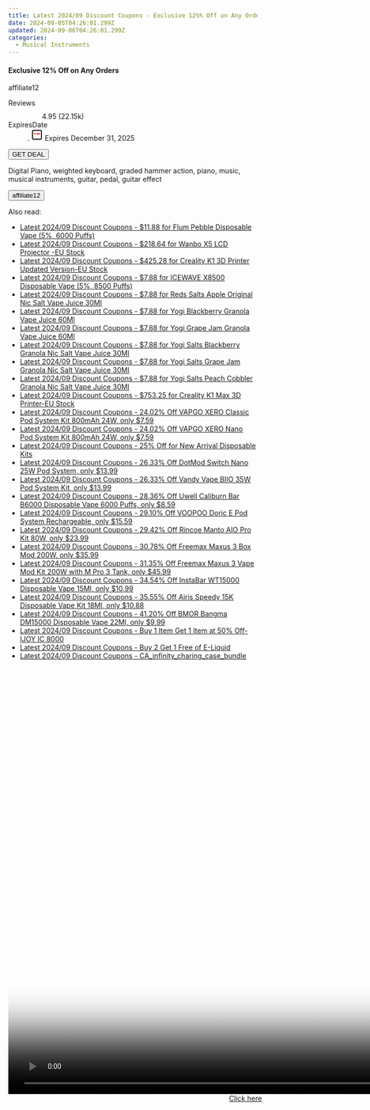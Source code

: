 ```yaml
---
title: Latest 2024/09 Discount Coupons - Exclusive 12%% Off on Any Orders
date: 2024-09-05T04:26:01.299Z
updated: 2024-09-06T04:26:01.299Z
categories:
  - Musical Instruments
---
```



<div class="max-w-4xl mx-auto grid grid-cols-1 lg:max-w-5xl lg:gap-x-20 lg:grid-cols-2">
  <div class="relative p-3 col-start-1 row-start-1 flex flex-col-reverse rounded-lg bg-gradient-to-t from-black/75 via-black/0 sm:bg-none sm:row-start-2 sm:p-0 lg:row-start-1">
    <h4 class="mt-1 text-lg font-semibold text-white sm:text-slate-900 md:text-2xl dark:sm:text-white">Exclusive 12% Off on Any Orders</h4>
    <p class="text-sm leading-4 font-medium text-white sm:text-slate-500 dark:sm:text-slate-400">affiliate12</p>
  </div>
  
  <div class="col-start-1 col-end-3 row-start-1 grid gap-4 sm:mb-6 sm:grid-cols-4 lg:col-start-2 lg:row-span-6 lg:row-end-6 lg:mb-0 lg:gap-6">
    
  </div>
  <dl class="row-start-2 mt-4 flex items-center text-xs font-medium sm:row-start-3 sm:mt-1 md:mt-2.5 lg:row-start-2">
    <dt class="sr-only">Reviews</dt>
    <dd class="flex items-center text-indigo-600 dark:text-indigo-400">
      <svg width="24" height="24" fill="none" aria-hidden="true" class="mr-1 stroke-current dark:stroke-indigo-500">
        <path d="m12 5 2 5h5l-4 4 2.103 5L12 16l-5.103 3L9 14l-4-4h5l2-5Z" stroke-width="2" stroke-linecap="round" stroke-linejoin="round" />
      </svg>
      <span>4.95 <span class="font-normal text-slate-400">(22.15k)</span></span>
    </dd>
    <dt class="sr-only">ExpiresDate</dt>
    <dd class="flex items-center">
      <svg width="2" height="2" aria-hidden="true" fill="currentColor" class="mx-3 text-slate-300">
        <circle cx="1" cy="1" r="1" />
      </svg>
      <svg width="24" height="24" viewBox="0 0 24 24" fill="none" stroke="currentColor" stroke-width="2">
        <rect x="3" y="3" width="18" height="18" rx="2" fill="#fff" />
        <path d="M6 10L18 10" stroke="red" stroke-width="2" fill="none" />
        <path d="M10 6L10 18" stroke="#fff" stroke-width="2" fill="none" />
      </svg>
      Expires December 31, 2025    </dd>
  </dl>
  <div class="col-start-1 row-start-3 mt-4 self-center sm:col-start-2 sm:row-span-2 sm:row-start-2 sm:mt-0 lg:col-start-1 lg:row-start-3 lg:row-end-4 lg:mt-6">
    <button type="button" onClick="javascript:window.open(decodeURIComponent('https%3A%2F%2Fwww.shareasale.com%2Fu.cfm%3Fd%3D1089819%26m%3D111907%26u%3D4338022'), '_blank');void(0);" class="rounded-lg bg-red-600 px-3 py-2 text-sm font-medium leading-6 text-white">GET DEAL</button>
  </div>
  <p class="col-start-1 mt-4 text-sm leading-6 sm:col-span-2 lg:col-span-1 lg:row-start-4 lg:mt-6 dark:text-slate-400">
   
Digital Piano, weighted keyboard, graded hammer action, piano, music, musical instruments, guitar, pedal, guitar effect    <div>
      <button type="button" onClick="javascript:window.open(decodeURIComponent('https%3A%2F%2Fwww.shareasale.com%2Fu.cfm%3Fd%3D1089819%26m%3D111907%26u%3D4338022'), '_blank');void(0);" class="bg-green-600 text-white text-sm leading-6 font-medium py-2 px-3 rounded-lg">affiliate12</button>
    </div>
  </p>
</div>
<span class="atpl-alsoreadstyle">Also read:</span>
<div><ul>
<li><a href="https://coupons.techidaily.com/coupon-1100573-share-59344-sale/"><u>Latest 2024/09 Discount Coupons - $11.88 for Flum Pebble Disposable Vape (5%, 6000 Puffs)</u></a></li>
<li><a href="https://coupons.techidaily.com/coupon-1100686-share-38812-sale/"><u>Latest 2024/09 Discount Coupons - $218.64 for Wanbo X5 LCD Projector -EU Stock</u></a></li>
<li><a href="https://coupons.techidaily.com/coupon-1100683-share-38812-sale/"><u>Latest 2024/09 Discount Coupons - $425.28 for Creality K1 3D Printer Updated Version-EU Stock</u></a></li>
<li><a href="https://coupons.techidaily.com/coupon-1080590-share-59344-sale/"><u>Latest 2024/09 Discount Coupons - $7.88 for ICEWAVE X8500 Disposable Vape (5%, 8500 Puffs)</u></a></li>
<li><a href="https://coupons.techidaily.com/coupon-1099385-share-59344-sale/"><u>Latest 2024/09 Discount Coupons - $7.88 for Reds Salts Apple Original Nic Salt Vape Juice 30Ml</u></a></li>
<li><a href="https://coupons.techidaily.com/coupon-1099400-share-59344-sale/"><u>Latest 2024/09 Discount Coupons - $7.88 for Yogi Blackberry Granola Vape Juice 60Ml</u></a></li>
<li><a href="https://coupons.techidaily.com/coupon-1099389-share-59344-sale/"><u>Latest 2024/09 Discount Coupons - $7.88 for Yogi Grape Jam Granola Vape Juice 60Ml</u></a></li>
<li><a href="https://coupons.techidaily.com/coupon-1099399-share-59344-sale/"><u>Latest 2024/09 Discount Coupons - $7.88 for Yogi Salts Blackberry Granola Nic Salt Vape Juice 30Ml</u></a></li>
<li><a href="https://coupons.techidaily.com/coupon-1099387-share-59344-sale/"><u>Latest 2024/09 Discount Coupons - $7.88 for Yogi Salts Grape Jam Granola Nic Salt Vape Juice 30Ml</u></a></li>
<li><a href="https://coupons.techidaily.com/coupon-1099398-share-59344-sale/"><u>Latest 2024/09 Discount Coupons - $7.88 for Yogi Salts Peach Cobbler Granola Nic Salt Vape Juice 30Ml</u></a></li>
<li><a href="https://coupons.techidaily.com/coupon-1100685-share-38812-sale/"><u>Latest 2024/09 Discount Coupons - $753.25 for Creality K1 Max 3D Printer-EU Stock</u></a></li>
<li><a href="https://coupons.techidaily.com/coupon-1100605-share-90958-sale/"><u>Latest 2024/09 Discount Coupons - 24.02% Off VAPGO XERO Classic Pod System Kit 800mAh 24W, only $7.59</u></a></li>
<li><a href="https://coupons.techidaily.com/coupon-1100831-share-90958-sale/"><u>Latest 2024/09 Discount Coupons - 24.02% Off VAPGO XERO Nano Pod System Kit 800mAh 24W, only $7.59</u></a></li>
<li><a href="https://coupons.techidaily.com/coupon-1079634-share-90958-sale/"><u>Latest 2024/09 Discount Coupons - 25% Off for New Arrival Disposable Kits</u></a></li>
<li><a href="https://coupons.techidaily.com/coupon-1100604-share-90958-sale/"><u>Latest 2024/09 Discount Coupons - 26.33% Off DotMod Switch Nano 25W Pod System, only $13.99</u></a></li>
<li><a href="https://coupons.techidaily.com/coupon-1101872-share-90958-sale/"><u>Latest 2024/09 Discount Coupons - 26.33% Off Vandy Vape BIIO 35W Pod System Kit, only $13.99</u></a></li>
<li><a href="https://coupons.techidaily.com/coupon-1082613-share-90958-sale/"><u>Latest 2024/09 Discount Coupons - 28.36% Off Uwell Caliburn Bar B6000 Disposable Vape 6000 Puffs, only $8.59</u></a></li>
<li><a href="https://coupons.techidaily.com/coupon-1077999-share-90958-sale/"><u>Latest 2024/09 Discount Coupons - 29.10% Off VOOPOO Doric E Pod System Rechargeable, only $15.59</u></a></li>
<li><a href="https://coupons.techidaily.com/coupon-1099939-share-90958-sale/"><u>Latest 2024/09 Discount Coupons - 29.42% Off Rincoe Manto AIO Pro Kit 80W, only $23.99</u></a></li>
<li><a href="https://coupons.techidaily.com/coupon-1077245-share-90958-sale/"><u>Latest 2024/09 Discount Coupons - 30.78% Off Freemax Maxus 3 Box Mod 200W, only $35.99</u></a></li>
<li><a href="https://coupons.techidaily.com/coupon-1077243-share-90958-sale/"><u>Latest 2024/09 Discount Coupons - 31.35% Off Freemax Maxus 3 Vape Mod Kit 200W with M Pro 3 Tank, only $45.99</u></a></li>
<li><a href="https://coupons.techidaily.com/coupon-1082616-share-90958-sale/"><u>Latest 2024/09 Discount Coupons - 34.54% Off InstaBar WT15000 Disposable Vape 15Ml, only $10.99</u></a></li>
<li><a href="https://coupons.techidaily.com/coupon-1099630-share-90958-sale/"><u>Latest 2024/09 Discount Coupons - 35.55% Off Airis Speedy 15K Disposable Vape Kit 18Ml, only $10.88</u></a></li>
<li><a href="https://coupons.techidaily.com/coupon-1088149-share-90958-sale/"><u>Latest 2024/09 Discount Coupons - 41.20% Off BMOR Bangma DM15000 Disposable Vape 22Ml, only $9.99</u></a></li>
<li><a href="https://coupons.techidaily.com/coupon-1100574-share-59344-sale/"><u>Latest 2024/09 Discount Coupons - Buy 1 Item Get 1 Item at 50% Off-IJOY IC 8000</u></a></li>
<li><a href="https://coupons.techidaily.com/coupon-1100850-share-122475-sale/"><u>Latest 2024/09 Discount Coupons - Buy 2 Get 1 Free of E-Liquid</u></a></li>
<li><a href="https://coupons.techidaily.com/coupon-1099615-share-92020-sale/"><u>Latest 2024/09 Discount Coupons - CA_infinity_charing_case_bundle</u></a></li>
</ul></div>

<ins class="adsbygoogle"
      style="display:block"
      data-ad-client="ca-pub-7571918770474297"
      data-ad-slot="8358498916"
      data-ad-format="auto"
      data-full-width-responsive="true"></ins>
<!-- affiliate ads begin -->
<span id="1495277">
					<video width="1536" height="864" style="cursor:pointer"
           poster="//a.impactradius-go.com/display-clicktoplayimage/1495277.png"
           onclick="if(!this.playClicked){this.play();this.setAttribute('controls',true);this.playClicked=true;}">
	   <source src="//a.impactradius-go.com/display-ad/17189-1495277">
	   <img src="//a.impactradius-go.com/display-clicktoplayimage/1495277.png" style="border: none; height: 100%; width: 100%; object-fit: contain">
	</video>
	<div style="width:960px;text-align:center"><a href="javascript:window.open(decodeURIComponent('https%3A%2F%2Ffunwhole.sjv.io%2Fc%2F5597632%2F1495277%2F17189'), '_blank');void(0);">Click here</a></div>
</span>
<img height="0" width="0" src="https://imp.pxf.io/i/5597632/1495277/17189" style="position:absolute;visibility:hidden;" border="0" />
<!-- affiliate ads end -->